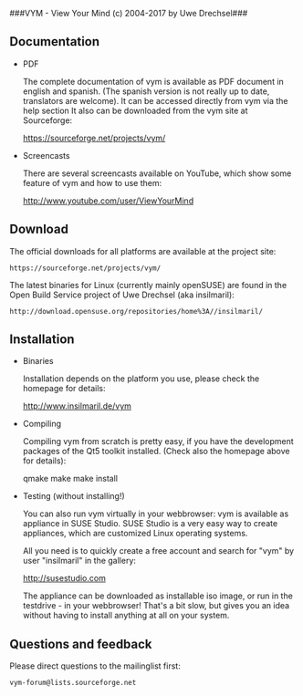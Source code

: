 ###VYM - View Your Mind (c) 2004-2017 by Uwe Drechsel###

Documentation
-------------

* PDF

    The complete documentation of vym is available as PDF document in
    english and spanish. (The spanish version is not really up to date,
    translators are welcome). It can be accessed directly from vym via
    the help section It also can be downloaded from the vym site at
    Sourceforge:

	https://sourceforge.net/projects/vym/

* Screencasts

    There are several screencasts available on YouTube, which show some
    feature of vym and how to use them:

	http://www.youtube.com/user/ViewYourMind


Download
--------

The official downloads for all platforms are available at the project
site:

	https://sourceforge.net/projects/vym/

The latest binaries for Linux (currently mainly openSUSE) are found in the
Open Build Service project of Uwe Drechsel (aka insilmaril):

    http://download.opensuse.org/repositories/home%3A//insilmaril/



Installation
------------

* Binaries

    Installation depends on the platform you use, please check the
    homepage for details:

	http://www.insilmaril.de/vym

* Compiling

    Compiling vym from scratch is pretty easy, if you have the
    development packages of the Qt5 toolkit installed. (Check also the
    homepage above for details):

    qmake
    make
    make install

* Testing (without installing!)

    You can also run vym virtually in your webbrowser: vym is available
    as appliance in SUSE Studio. SUSE Studio is a very easy way to
    create appliances, which are customized Linux operating systems.

    All you need is to quickly create a free account and search for
    "vym" by user "insilmaril" in the gallery:

	http://susestudio.com

    The appliance can be downloaded as installable iso image, or run in
    the testdrive - in your webbrowser! That's a bit slow, but gives you
    an idea without having to install anything at all on your system.


Questions and feedback
----------------------

Please direct questions to the mailinglist first: 

    vym-forum@lists.sourceforge.net



